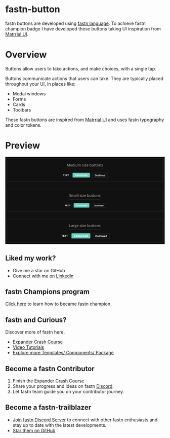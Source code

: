 # fastn-button

fastn buttons are developed using [fastn language](https://fastn.com/). To achieve fastn champion badge I have developed these buttons taking UI inspiration from [Matrrial UI](https://mui.com/material-ui/react-button/).

# Overview

Buttons allow users to take actions, and make choices, with a single tap.

Buttons communicate actions that users can take. They are typically placed
throughout your UI, in places like:

- Modal windows
- Forms
- Cards
- Toolbars

These fastn buttons are inspired from [Matrrial UI](https://mui.com/material-ui/react-button/) and uses fastn typography and color tokens. 


# Preview

![fastn-buttons](.github/assets/fastn-button.png)

## Liked my work? 
- Give me a star on GitHub
- Connect with me on [Linkedin](https://www.linkedin.com/in/ganesh-s-891174ab/)

## fastn Champions program

[Click here](https://fastn.com/champion-program/) to learn how to became fastn champion.


## fastn and Curious?

Discover more of fastn here.

- [Expander Crash Course](https://fastn.com/expander/)
- [Video Tutorials](https://fastn.com/expander/hello-world/-/build/)
- [Explore more Templates/ Components/ Package](https://fastn.com/featured/)

## Become a fastn Contributor

1.  Finish the [Expander Crash Course](https://fastn.com/expander/)
2.  Share your progress and ideas on fastn [Discord](https://discord.gg/bucrdvptYd).
3.  Let fastn team guide you on your contributor journey.

## Become a fastn-trailblazer

- [Join fastn Discord Server](https://discord.gg/bucrdvptYd) to connect with other fastn enthusiasts and stay up to date with the latest developments.
- [Star them on GitHub](https://github.com/fastn-stack/fastn/)

